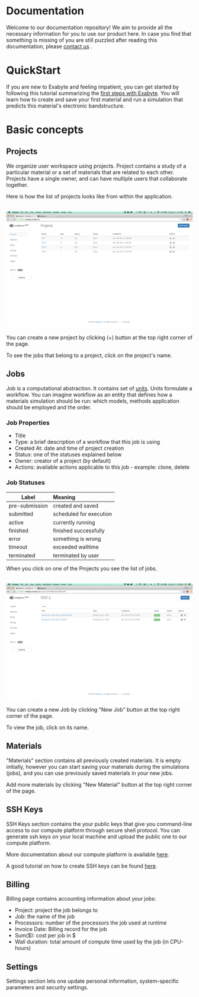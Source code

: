 
# Documentation

Welcome to our documentation repository! We aim to provide all the necessary information for you to use our product here. In case you find that something is missing of you are still puzzled after reading this documentation, please <a href="mailto:support@exabyte.io" target="_blank">contact us</a> .

# QuickStart

If you are new to Exabyte and feeling impatient, you can get started by following this tutorial summarizing the
[first steps with Exabyte](tutorials/first-steps.md). You will learn how to create and save your first material and run a simulation that predicts this material's electronic bandstructure.

# Basic concepts

## Projects

We organize user workspace using projects. Project contains a study of a particular material or a set of materials that are related to each other. Projects have a single owner, and can have multiple users that collaborate together.

Here is how the list of projects looks like from within the application.

<br>
<img src="images/list_of_projects.png" width="800">
<br>

You can create a new project by clicking (+) button at the top right corner of the page.

To see the jobs that belong to a project, click on the project's name.


## Jobs

Job is a computational abstraction. It contains set of [units](#units).
Units formulate a workflow. You can imagine workflow as an entity that defines how a materials simulation should be run: which models, methods application should be employed and the order.

### Job Properties

- Title
- Type: a brief description of a workflow that this job is using
- Created At: date and time of project creation
- Status: one of the statuses explained below
- Owner: creator of a project (by default)
- Actions: available actions applicable to this job - example: clone, delete


### Job Statuses

| Label    |      Meaning  |
|----------|:--------------|
<span class="label label-info">pre-submission</span> | created and saved
<span class="label label-primary">submitted</span> | scheduled for execution
<span class="label label-warning">active</span> | currently running
<span class="label label-success">finished</span> | finished successfully <br>
<span class="label label-danger">error</span> | something is wrong <br>
<span class="label label-default">timeout</span> | exceeded walltime <br>
<span class="label label-default">terminated</span> | terminated by user <br>

When you click on one of the Projects you see the list of jobs.

<br>
<img src="images/list_of_jobs.png" width="800">
<br>

You can create a new Job by clicking "New Job" button at the top right corner of the page.

To view the job, click on its name.


## Materials

"Materials" section contains all previously created materials. It is empty initially, however you can start saving your materials during the simulations (jobs), and you can use previously saved materials in your new jobs.

Add more materials by clicking "New Material" button at the top right corner of the page.


## SSH Keys

SSH Keys section contains the your public keys that give you command-line access to our compute platform through secure shell protocol. You can generate ssh keys on your local machine and upload the public one to our compute platform.

More documentation about our compute platform is available [here](cluster/index.md).

A good tutorial on how to create SSH keys can be found [here](https://www.digitalocean.com/community/tutorials/how-to-set-up-ssh-keys--2).


## Billing

Billing page contains accounting information about your jobs:

- Project: project the job belongs to
- Job: the name of the job
- Processors: number of the processors the job used at runtime
- Invoice Date: Billing record for the job
- Sum($): cost per job in $
- Wall duration: total amount of compute time used by the job (in CPU-hours)

## Settings

Settings section lets one update personal information, system-specific parameters and security settings.

